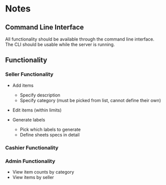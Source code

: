 # Notes

## Command Line Interface

All functionality should be available through the command line interface.
The CLI should be usable while the server is running.

## Functionality

### Seller Functionality

* Add items
  * Specify description
  * Specify category (must be picked from list, cannot define their own)
  
* Edit items (within limits)
* Generate labels
  * Pick which labels to generate
  * Define sheets specs in detail

### Cashier Functionality

### Admin Functionality

* View item counts by category
* View items by seller

